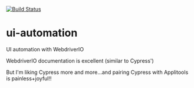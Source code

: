 [![Build Status](https://travis-ci.com/harmiksardar/ui-automation.svg?branch=master)](https://travis-ci.com/harmiksardar/ui-automation)

# ui-automation

UI automation with WebdriverIO

WebdriverIO documentation is excellent (similar to Cypress')

But I'm liking Cypress more and more...and pairing Cypress with Applitools is painless+joyful!!
